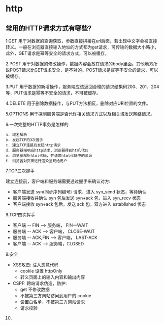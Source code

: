 # http

## 常用的HTTP请求方式有哪些?

1.GET 
用于对数据的查询获取，参数直接拼接在url后面，若出现中文字会被直接转义。一般在浏览器直接输入地址的方式都为get请求，可传输的数据大小略小，此外，GET请求是幂等安全的请求方式，可以被缓存。  

2.POST
用于对数据的修改操作，数据内容会放在请求的body里面。其他地方所说POST请求比GET请求安全，是不对的。POST请求是幂等不安全的请求，可以被缓存。  

3.PUT 
用于数据的新增操作，服务端应该返回合理的请求结果码200、201、204等，PUT请求是幂等不安全的请求，不可被缓存。  

4.DELETE 
用于删除数据操作，与PUT方法相反，删除对应URI位置的文件。    

5.OPTIONS 
用于探测服务端是否允许相关请求方式以及相关域发送网络请求。

6.一次完整的HTTP事务是怎样的
```
a. 域名解析
b. 发起TCP的3次握手
c. 建立TCP连接后发起http请求
d. 服务器端响应http请求，浏览器得到html代码
e. 浏览器解析html代码，并请求html代码中的资源
f. 浏览器对页面进行渲染呈现给用户
```
7.TCP三次握手

建立连接前，客户端和服务端需要通过握手来确认对方:

- 客户端发送 syn(同步序列编号) 请求，进入 syn_send 状态，等待确认
- 服务端接收并确认 syn 包后发送 syn+ack 包，进入 syn_recv 状态
- 客户端接收 syn+ack 包后，发送 ack 包，双方进入 established 状态

8.TCP四次挥手
- 客户端 -- FIN --> 服务端， FIN—WAIT
- 服务端 -- ACK --> 客户端， CLOSE-WAIT
- 服务端 -- ACK,FIN --> 客户端， LAST-ACK
- 客户端 -- ACK --> 服务端，CLOSED

9.安全
- XSS攻击: 注入恶意代码
    - cookie 设置 httpOnly
    - 转义页面上的输入内容和输出内容
- CSPF: 跨站请求伪造，防护:
    - get 不修改数据
    - 不被第三方网站访问到用户的 cookie
    - 设置白名单，不被第三方网站请求
    - 请求校验

10.